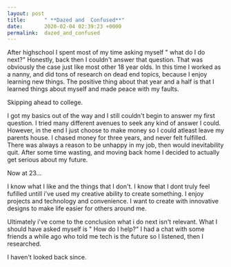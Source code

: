 ```yaml
---
layout: post
title:      " **Dazed and  Confused**"
date:       2020-02-04 02:39:23 +0000
permalink:  dazed_and_confused
---
```



After highschool I spent most of my time asking myself " what do I do next?" Honestly, back then I couldn't answer that question. That was obviously the case  just like most other 18 year olds. In this time I worked as a nanny, and did tons of research on dead end topics, because I enjoy learning new things. The positive thing about that year and a half is that I learned things about myself and made peace with my faults.

Skipping ahead to college.   
 
 I got my basics out of the way and I still couldn't begin to answer my first question. I tried many different avenues to seek any kind of answer I could. However, in the end I just choose to make money so I could atleast leave my parents house. I chased money for three years, and never felt fulfilled. There was always a reason to be unhappy in my job, then would inevitability quit. After some time wasting, and moving back home I decided to actually get serious about my future. 
  
Now at 23...
	
I know what I like and the things that I don't. I know that I dont truly feel fufilled untill i've used my creative ability to create something. I enjoy projects and technology and convenience. I want to create with innovative designs to make life easier for others around me. 
	
Ultimately  i've come to the conclusion what i do next isn't relevant. What I should have asked myself is " How do I help?" I had a chat with some friends a while ago who told me tech is the future so I listened, then I researched. 

I haven't looked back since.

